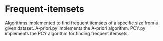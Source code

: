 # Frequent-itemsets

Algorithms implemented to find frequent itemsets of a specific size from a given dataset.
A-priori.py implements the A-priori algorithm.
PCY.py implements the PCY algorithm for finding frequent itemsets.
